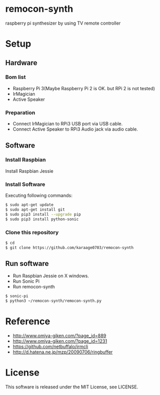 # remocon-synth
raspberry pi synthesizer by using TV remote controller

# Setup

## Hardware
### Bom list
- Raspberry Pi 3(Maybe Raspberry Pi 2 is OK. but RPi 2 is not tested)
- IrMagician
- Active Speaker

### Preparation
- Connect IrMagician to RPi3 USB port via USB cable.
- Connect Active Speaker to RPi3 Audio jack via audio cable.

## Software
### Install Raspbian
Install Raspbian Jessie

### Install Software
Executing following commands:
```sh
$ sudo apt-get update
$ sudo apt-get install git
$ sudo pip3 install --upgrade pip
$ sudo pip3 install python-sonic
```

### Clone this repository
```sh
$ cd
$ git clone https://github.com/karaage0703/remocon-synth
```

## Run software
- Run Raspbian Jessie on X windows.
- Run Sonic Pi
- Run remocon-synth


```sh
$ sonic-pi
$ python3 ~/remocon-synth/remocon-synth.py
```

# Reference
- http://www.omiya-giken.com/?page_id=889
- http://www.omiya-giken.com/?page_id=1231
- https://github.com/netbuffalo/irmcli
- http://d.hatena.ne.jp/mzp/20090706/ringbuffer


# License
This software is released under the MIT License, see LICENSE.
